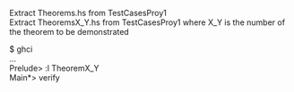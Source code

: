 Extract Theorems.hs from TestCasesProy1  
Extract TheoremsX_Y.hs from TestCasesProy1 where X_Y is the number of the theorem to be demonstrated  

$ ghci  
...  
Prelude> :l TheoremX_Y  
Main*> verify  


